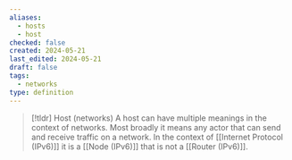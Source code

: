 ```yaml
---
aliases:
  - hosts
  - host
checked: false
created: 2024-05-21
last_edited: 2024-05-21
draft: false
tags:
  - networks
type: definition
---
```

>[!tldr] Host (networks)
> A host can have multiple meanings in the context of networks. Most broadly it means any actor that can send and receive traffic on a network. 
> In the context of [[Internet Protocol (IPv6)]] it is a [[Node (IPv6)]] that is not a [[Router (IPv6)]].
